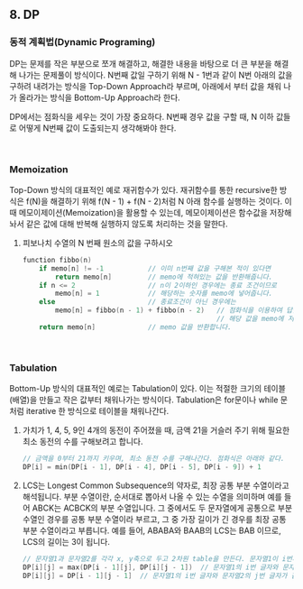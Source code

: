 ## 8. DP

### 동적 계획법(Dynamic Programing)

DP는 문제를 작은 부분으로 쪼개 해결하고, 해결한 내용을 바탕으로 더 큰 부분을 해결해 나가는 문제풀이 방식이다. N번째 값일 구하기 위해 N - 1번과 같이 N번 아래의 값을 구하려 내려가는 방식을 Top-Down Approach라 부르며, 아래에서 부터 값을 채워 나가 올라가는 방식을 Bottom-Up Approach라 한다.

DP에서는 점화식을 세우는 것이 가장 중요하다. N번째 경우 값을 구할 때, N 이하 값들로 어떻게 N번째 값이 도출되는지 생각해봐야 한다.

<br>

### Memoization

Top-Down 방식의 대표적인 예로 재귀함수가 있다. 재귀함수를 통한 recursive한 방식은 f(N)을 해결하기 위해 f(N - 1) + f(N - 2)처럼 N 아래 함수를 실행하는 것이다. 이 때 메모이제이션(Memoization)을 활용할 수 있는데, 메모이제이션은 함수값을 저장해놔서 같은 값에 대해 반복해 실행하지 않도록 처리하는 것을 말한다.

1. 피보나치 수열의 N 번째 원소의 값을 구하시오

   ```c++
   function fibbo(n)
       if memo[n] != -1           // 이미 n번째 값을 구해본 적이 있다면
           return memo[n]         // memo에 적혀있는 값을 반환해줍니다.
       if n <= 2                  // n이 2이하인 경우에는 종료 조건이므로 
           memo[n] = 1            // 해당하는 숫자를 memo에 넣어줍니다.
       else                       // 종료조건이 아닌 경우에는 
           memo[n] = fibbo(n - 1) + fibbo(n - 2)   // 점화식을 이용하여 답을 구한 뒤
                                                   // 해당 값을 memo에 저장해줍니다.
       return memo[n]             // memo 값을 반환합니다.
   ```

<br>

### Tabulation

Bottom-Up 방식의 대표적인 예로는 Tabulation이 있다. 이는 적절한 크기의 테이블(배열)을 만들고 작은 값부터 채워나가는 방식이다. Tabulation은 for문이나 while 문처럼 iterative 한 방식으로 테이블을 채워나간다.

1. 가치가 1, 4, 5, 9인 4개의 동전이 주어졌을 때, 금액 21을 거슬러 주기 위해 필요한 최소 동전의 수를 구해보려고 합니다.

   ```c++
   // 금액을 0부터 21까지 키우며, 최소 동전 수를 구해나간다. 점화식은 아래와 같다.
   DP[i] = min(DP[i - 1], DP[i - 4], DP[i - 5], DP[i - 9]) + 1
   ```

2. LCS는 Longest Common Subsequence의 약자로, 최장 공통 부분 수열이라고 해석됩니다. 부분 수열이란, 순서대로 뽑아서 나올 수 있는 수열을 의미하며 예를 들어 ABCK는 ACBCK의 부분 수열입니다. 그 중에서도 두 문자열에게 공통으로 부분 수열인 경우를 공통 부분 수열이라 부르고, 그 중 가장 길이가 긴 경우를 최장 공통 부분 수열이라고 부릅니다. 예를 들어, ABABA와 BAAB의 LCS는 BAB 이므로, LCS의 길이는 3이 됩니다.

   ```c++
   // 문자열1과 문자열2를 각각 x, y축으로 두고 2차원 table을 만든다. 문자열1이 i번까지, 문자열2가 j번까지 진행됐을때 LCS를 계산하며 채워나가면 된다.
   DP[i][j] = max(DP[i - 1][j], DP[i][j - 1])  // 문자열1의 i번 글자와 문자열2의 j번 글자가 다를때
   DP[i][j] = DP[i - 1][j - 1]  // 문자열1의 i번 글자와 문자열2의 j번 글자가 같을때
   ```

   